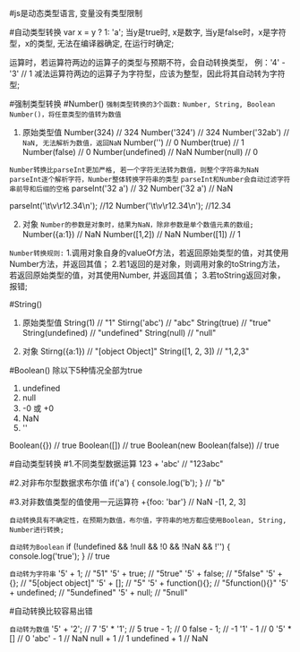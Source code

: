 #js是动态类型语言, 变量没有类型限制 

#自动类型转换
var x = y ? 1: 'a';
当y是true时, x是数字, 当y是false时，x是字符型，x的类型, 无法在编译器确定, 在运行时确定;

运算时，若运算符两边的运算子的类型与预期不符，会自动转换类型，
例：'4' - '3' // 1 
减法运算符两边的运算子为字符型，应该为整型，因此将其自动转为字符型;

#强制类型转换
#Number()
`强制类型转换的3个函数:`
`Number, String, Boolean`
`Number()，将任意类型的值转为数值`
1. 原始类型值
Number(324) // 324
Number('324') // 324
Number('32ab') // `NaN, 无法解析为数值，返回NaN`
Number('') // 0
Number(true) // 1
Number(false) // 0
Number(undefined) // NaN
Number(null) // 0

`Number转换比parseInt更加严格, 若一个字符无法转为数值，则整个字符串为NaN`
`parseInt逐个解析字符，Number整体转换字符串的类型`
`parseInt和Number会自动过滤字符串前导和后缀的空格`
parseInt('32 a') // 32
Number('32 a') // NaN

parseInt('\t\v\r12.34\n'); //12
Number('\t\v\r12.34\n'); //12.34

2. 对象
`Number的参数是对象时，结果为NaN，除非参数是单个数值元素的数组;`
Number({a:1}) // NaN
Number([1,2]) // NaN
Number([1]) // 1

`Number转换规则:` 
1.调用对象自身的valueOf方法，若返回原始类型的值，对其使用Number方法，并返回其值；
2.若1返回的是对象，则调用对象的toString方法，若返回原始类型的值，对其使用Number, 并返回其值；
3.若toString返回对象，报错;

#String()
1. 原始类型值
String(1) // "1"
Stirng('abc') // "abc"
String(true) // "true"
String(undefined) // "undefined"
String(null) // "null"

2. 对象
Stirng({a:1}) // "[object Object]"
String([1, 2, 3]) // "1,2,3"

#Boolean()
除以下5种情况全部为true
1. undefined
2. null
3. -0 或 +0
4. NaN
5. ''

Boolean({}) // true
Boolean([]) // true
Boolean(new Boolean(false)) // true

#自动类型转换
#1.不同类型数据运算
123 + 'abc' // "123abc"

#2.对非布尔型数据求布尔值
if('a') {
    console.log('b');
} // "b"

#3.对非数值类型的值使用一元运算符
+{foo: 'bar'} // NaN
-[1, 2, 3]

`自动转换具有不确定性，在预期为数值，布尔值，字符串的地方都应使用Boolean, String, Number进行转换;`

`自动转为Boolean` 
if (!undefined && !null && !0 && !NaN && !'') {
    console.log('true');
} // true

`自动转为字符串`
'5' + 1; // "51"
'5' + true; // "5true"
'5' + false; // "5false"
'5' + {}; // "5[object object]"
'5' + []; // "5"
'5' + function(){}; // "5function(){}"
'5' + undefined; // "5undefined"
'5' + null; // "5null"

#自动转换比较容易出错

`自动转为数值`
'5' + '2'; // 7
'5' * '1'; // 5
true - 1; // 0
false - 1; // -1
'1' - 1 // 0
'5' * [] // 0
'abc' - 1 // NaN
null + 1 // 1
undefined + 1 // NaN




